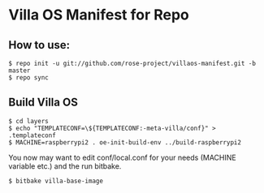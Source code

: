 # Villa OS Manifest for Repo

## How to use:
```
$ repo init -u git://github.com/rose-project/villaos-manifest.git -b master
$ repo sync
```

## Build Villa OS

```
$ cd layers
$ echo "TEMPLATECONF=\${TEMPLATECONF:-meta-villa/conf}" > .templateconf
$ MACHINE=raspberrypi2 . oe-init-build-env ../build-raspberrypi2
```

You now may want to edit conf/local.conf for your needs (MACHINE variable etc.) and the run bitbake. 
```
$ bitbake villa-base-image
```
